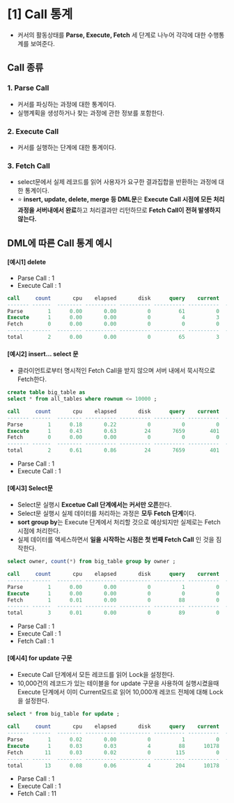 # [1] Call 통계
- 커서의 활동상태를 **Parse, Execute, Fetch** 세 단계로 나누어 각각에 대한 수행통계를 보여준다.
## Call 종류
### 1. Parse Call
- 커서를 파싱하는 과정에 대한 통계이다.
- 실행계획을 생성하거나 찾는 과정에 관한 정보를 포함한다.
### 2. Execute Call
- 커서를 실행하는 단계에 대한 통계이다.
### 3. Fetch Call
- select문에서 실제 레코드를 읽어 사용자가 요구한 결과집합을 반환하는 과정에 대한 통계이다.
- ⭐️ **insert, update, delete, merge 등 DML문**은 **Execute Call 시점에 모든 처리과정을 서버내에서 완료**하고 처리결과만 리턴하므로 **Fetch Call이 전혀 발생하지 않는다.** 
## DML에 따른 Call 통계 예시
#### [예시1] delete
- Parse Call : 1
- Execute Call : 1
```sql
call     count       cpu    elapsed       disk      query    current        rows
------- ------  -------- ---------- ---------- ---------- ----------  ----------
Parse        1      0.00       0.00          0         61          0           0
Execute      1      0.00       0.00          0          4          3           1
Fetch        0      0.00       0.00          0          0          0           0
------- ------  -------- ---------- ---------- ---------- ----------  ----------
total        2      0.00       0.00          0         65          3           1
```
#### [예시2] insert... select 문
- 클라이언트로부터 명시적인 Fetch Call을 받지 않으며 서버 내에서 묵시적으로 Fetch한다.
```sql
create table big_table as
select * from all_tables where rownum <= 10000 ;

call     count       cpu    elapsed       disk      query    current        rows
------- ------  -------- ---------- ---------- ---------- ----------  ----------
Parse        1      0.18       0.22          0          0          0           0
Execute      1      0.43       0.63         24       7659        401        2759
Fetch        0      0.00       0.00          0          0          0           0
------- ------  -------- ---------- ---------- ---------- ----------  ----------
total        2      0.61       0.86         24       7659        401        2759
```
- Parse Call : 1
- Execute Call : 1
#### [예시3] Select문
- Select문 실행시 **Excetue Call 단계에서는 커서만 오픈**한다.
- Select문 실행시 실제 데이터를 처리하는 과정은 **모두 Fetch 단계**이다.
- **sort group by**는 Execute 단계에서 처리할 것으로 예상되지만 실제로는 Fetch 시점에 처리한다.
- 실제 데이터를 액세스하면서 **일을 시작하는 시점은 첫 번째 Fetch Call** 인 것을 짐작한다.
```sql
select owner, count(*) from big_table group by owner ;

call     count       cpu    elapsed       disk      query    current        rows
------- ------  -------- ---------- ---------- ---------- ----------  ----------
Parse        1      0.00       0.00          0          1          0           0
Execute      1      0.00       0.00          0          0          0           0
Fetch        1      0.01       0.00          0         88          0          18
------- ------  -------- ---------- ---------- ---------- ----------  ----------
total        3      0.01       0.00          0         89          0          18
```
- Parse Call : 1
- Execute Call : 1
- Fetch Call : 1

#### [예시4] for update 구문
- Execute Call 단계에서 모든 레코드를 읽어 Lock을 설정한다.
- 10,000건의 레코드가 있는 테이블을 for update 구문을 사용하여 실행시켰을때 Execute 단계에서 이미 Current모드로 읽어 10,000개 레코드 전체에 대해 Lock을 설정한다.
```sql
select * from big_table for update ;

call     count       cpu    elapsed       disk      query    current        rows
------- ------  -------- ---------- ---------- ---------- ----------  ----------
Parse        1      0.02       0.00          0          1          0           0
Execute      1      0.03       0.03          4         88      10178           0
Fetch       11      0.03       0.02          0        115          0         101
------- ------  -------- ---------- ---------- ---------- ----------  ----------
total       13      0.08       0.06          4        204      10178         101
```
- Parse Call : 1
- Execute Call : 1
- Fetch Call : 11